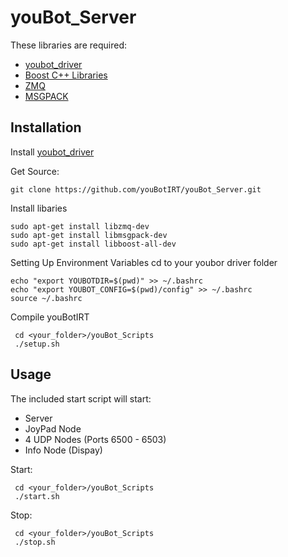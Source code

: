 youBot_Server
=============

These libraries are required:

 * [youbot_driver](https://github.com/youbot/youbot_driver)
 * [Boost C++ Libraries](http://www.boost.org/)
 * [ZMQ](http://zeromq.org/)
 * [MSGPACK](http://msgpack.org/)

Installation
------------

Install [youbot_driver](https://github.com/youbot/youbot_driver)

Get Source:

    git clone https://github.com/youBotIRT/youBot_Server.git

Install libaries

    sudo apt-get install libzmq-dev
    sudo apt-get install libmsgpack-dev
    sudo apt-get install libboost-all-dev
    
Setting Up Environment Variables
cd to your youbor driver folder 
    
    echo "export YOUBOTDIR=$(pwd)" >> ~/.bashrc
    echo "export YOUBOT_CONFIG=$(pwd)/config" >> ~/.bashrc
    source ~/.bashrc

Compile youBotIRT

     cd <your_folder>/youBot_Scripts
     ./setup.sh
    
Usage
-----------

The included start script will start:
 * Server
 * JoyPad Node
 * 4 UDP Nodes (Ports 6500 - 6503)
 * Info Node (Dispay)

Start:

     cd <your_folder>/youBot_Scripts
     ./start.sh

Stop:

     cd <your_folder>/youBot_Scripts
     ./stop.sh

